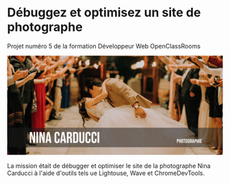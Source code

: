 # Débuggez et optimisez un site de photographe

Projet numéro 5 de la formation Développeur Web OpenClassRooms

![Nina](/assets/images/Nina.JPG)

La mission était de débugger et optimiser le site de la photographe Nina Carducci à l'aide d'outils tels ue Lightouse, Wave et ChromeDevTools.

